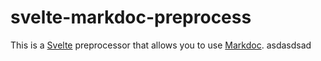 # svelte-markdoc-preprocess

This is a [Svelte](https://svelte.dev) preprocessor that allows you to use [Markdoc](https://markdoc.dev).
asdasdsad
